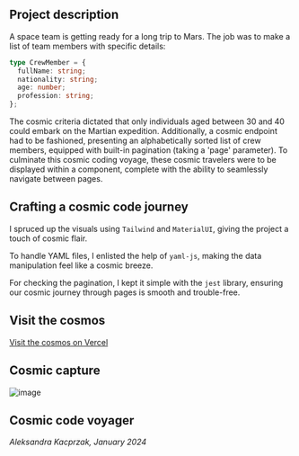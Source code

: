 ## Project description

A space team is getting ready for a long trip to Mars. The job was to make a list of team members with specific details:

```ts
type CrewMember = {
  fullName: string;
  nationality: string;
  age: number;
  profession: string;
};
```

The cosmic criteria dictated that only individuals aged between 30 and 40 could embark on the Martian expedition. Additionally, a cosmic endpoint had to be fashioned, presenting an alphabetically sorted list of crew members, equipped with built-in pagination (taking a 'page' parameter). To culminate this cosmic coding voyage, these cosmic travelers were to be displayed within a component, complete with the ability to seamlessly navigate between pages.

## Crafting a cosmic code journey

I spruced up the visuals using `Tailwind` and `MaterialUI`, giving the project a touch of cosmic flair.

To handle YAML files, I enlisted the help of `yaml-js`, making the data manipulation feel like a cosmic breeze.

For checking the pagination, I kept it simple with the `jest` library, ensuring our cosmic journey through pages is smooth and trouble-free.

## Visit the cosmos

[Visit the cosmos on Vercel](https://winter-camp-2024.vercel.app/)

## Cosmic capture

![image](https://github.com/kacaleksandra/winter-camp-2024/assets/49205215/289813fd-30ce-44b2-8767-7fc36e898c8a)

## Cosmic code voyager

_Aleksandra Kacprzak, January 2024_
